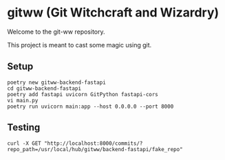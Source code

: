 # gitww (Git Witchcraft and Wizardry)

Welcome to the git-ww repository. 

This project is meant to cast some magic using git. 

## Setup

```
poetry new gitww-backend-fastapi
cd gitww-backend-fastapi
poetry add fastapi uvicorn GitPython fastapi-cors
vi main.py
poetry run uvicorn main:app --host 0.0.0.0 --port 8000
```

## Testing

```
curl -X GET "http://localhost:8000/commits/?repo_path=/usr/local/hub/gitww/backend-fastapi/fake_repo"
```
